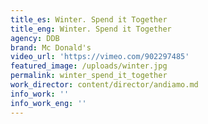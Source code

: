 ```yaml
---
title_es: Winter. Spend it Together
title_eng: Winter. Spend it Together
agency: DDB
brand: Mc Donald's
video_url: 'https://vimeo.com/902297485'
featured_image: /uploads/winter.jpg
permalink: winter_spend_it_together
work_director: content/director/andiamo.md
info_work: ''
info_work_eng: ''
---
```


